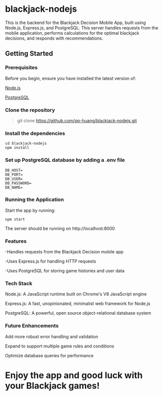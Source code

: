 # blackjack-nodejs
This is the backend for the Blackjack Decision Mobile App, built using Node.js, Express.js, and PostgreSQL. This server handles requests from the mobile application, performs calculations for the optimal blackjack decisions, and responds with recommendations.

## Getting Started

### Prerequisites
Before you begin, ensure you have installed the latest version of:

[Node.js](https://nodejs.org/en)

[PostgreSQL](https://www.postgresql.org/download/)

### Clone the repository
> git clone https://github.com/pp-huang/blackjack-nodejs.git

### Install the dependencies
```
cd blackjack-nodejs
npm install
```

### Set up PostgreSQL database by adding a .env file
```
DB_HOST=
DB_PORT=
DB_USER=
DB_PASSWORD=
DB_NAME=
```

### Running the Application
Start the app by running:
```
npm start
```
The server should be running on http://localhost:8000

### Features
-Handles requests from the Blackjack Decision mobile app

-Uses Express.js for handling HTTP requests

-Uses PostgreSQL for storing game histories and user data

### Tech Stack
Node.js: A JavaScript runtime built on Chrome's V8 JavaScript engine

Express.js: A fast, unopinionated, minimalist web framework for Node.js

PostgreSQL: A powerful, open source object-relational database system

### Future Enhancements
Add more robust error handling and validation

Expand to support multiple game rules and conditions

Optimize database queries for performance

# Enjoy the app and good luck with your Blackjack games!
